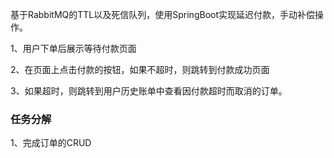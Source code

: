 基于RabbitMQ的TTL以及死信队列，使用SpringBoot实现延迟付款，手动补偿操作。

1、用户下单后展示等待付款页面

2、在页面上点击付款的按钮，如果不超时，则跳转到付款成功页面

3、如果超时，则跳转到用户历史账单中查看因付款超时而取消的订单。


### 任务分解
1、完成订单的CRUD
